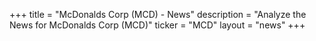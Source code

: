 +++
title = "McDonalds Corp (MCD) - News"
description = "Analyze the News for McDonalds Corp (MCD)"
ticker = "MCD"
layout = "news"
+++

